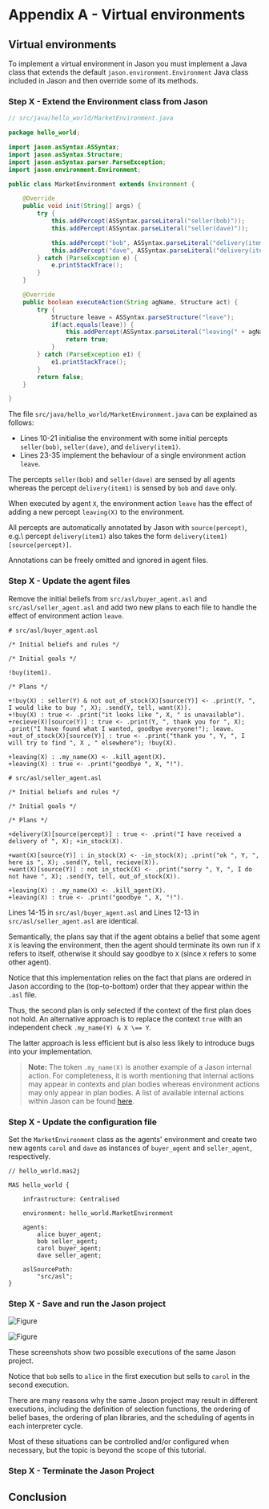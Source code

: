 # Appendix A - Virtual environments

<!-- TOC -->

## Virtual environments

To implement a virtual environment in Jason you must implement a Java class that extends the default `jason.environment.Environment` Java class included in Jason and then override some of its methods.

### Step X - Extend the Environment class from Jason

```java
// src/java/hello_world/MarketEnvironment.java

package hello_world;

import jason.asSyntax.ASSyntax;
import jason.asSyntax.Structure;
import jason.asSyntax.parser.ParseException;
import jason.environment.Environment;

public class MarketEnvironment extends Environment {

    @Override
    public void init(String[] args) {
        try {
            this.addPercept(ASSyntax.parseLiteral("seller(bob)"));
            this.addPercept(ASSyntax.parseLiteral("seller(dave)"));

            this.addPercept("bob", ASSyntax.parseLiteral("delivery(item1)"));
            this.addPercept("dave", ASSyntax.parseLiteral("delivery(item1)"));
        } catch (ParseException e) {
            e.printStackTrace();
        }
    }

    @Override
    public boolean executeAction(String agName, Structure act) {
        try {
            Structure leave = ASSyntax.parseStructure("leave");
            if(act.equals(leave)) {
                this.addPercept(ASSyntax.parseLiteral("leaving(" + agName + ")"));
                return true;
            }
        } catch (ParseException e1) {
            e1.printStackTrace();
        }
        return false;
    }

}
```

The file `src/java/hello_world/MarketEnvironment.java` can be explained as follows:

- Lines 10-21 initialise the environment with some initial percepts `seller(bob)`, `seller(dave)`, and `delivery(item1)`.
- Lines 23-35 implement the behaviour of a single environment action `leave`.

The percepts `seller(bob)` and `seller(dave)` are sensed by all agents whereas the percept `delivery(item1)` is sensed by `bob` and `dave` only.

When executed by agent `X`, the environment action `leave` has the effect of adding a new percept `leaving(X)` to the environment.

All percepts are automatically annotated by Jason with `source(percept)`, e.g.\ percept `delivery(item1)` also takes the form `delivery(item1)[source(percept)]`.

Annotations can be freely omitted and ignored in agent files.

### Step X - Update the agent files

Remove the initial beliefs from `src/asl/buyer_agent.asl` and `src/asl/seller_agent.asl` and add two new plans to each file to handle the effect of environment action `leave`.

```jason
# src/asl/buyer_agent.asl

/* Initial beliefs and rules */

/* Initial goals */

!buy(item1).

/* Plans */

+!buy(X) : seller(Y) & not out_of_stock(X)[source(Y)] <- .print(Y, ", I would like to buy ", X); .send(Y, tell, want(X)).
+!buy(X) : true <- .print("it looks like ", X, " is unavailable").
+recieve(X)[source(Y)] : true <- .print(Y, ", thank you for ", X); .print("I have found what I wanted, goodbye everyone!"); leave.
+out_of_stock(X)[source(Y)] : true <- .print("thank you ", Y, ", I will try to find ", X , " elsewhere"); !buy(X).

+leaving(X) : .my_name(X) <- .kill_agent(X).
+leaving(X) : true <- .print("goodbye ", X, "!").
```

```jason
# src/asl/seller_agent.asl

/* Initial beliefs and rules */

/* Initial goals */

/* Plans */

+delivery(X)[source(percept)] : true <- .print("I have received a delivery of ", X); +in_stock(X).

+want(X)[source(Y)] : in_stock(X) <- -in_stock(X); .print("ok ", Y, ", here is ", X); .send(Y, tell, recieve(X)).
+want(X)[source(Y)] : not in_stock(X) <- .print("sorry ", Y, ", I do not have ", X); .send(Y, tell, out_of_stock(X)).

+leaving(X) : .my_name(X) <- .kill_agent(X).
+leaving(X) : true <- .print("goodbye ", X, "!").
```

Lines 14-15 in `src/asl/buyer_agent.asl` and Lines 12-13 in `src/asl/seller_agent.asl` are identical.

Semantically, the plans say that if the agent obtains a belief that some agent `X` is leaving the environment, then the agent should terminate its own run if `X` refers to itself, otherwise it should say goodbye to `X` (since `X` refers to some other agent).

Notice that this implementation relies on the fact that plans are ordered in Jason according to the (top-to-bottom) order that they appear within the `.asl` file.

Thus, the second plan is only selected if the context of the first plan does not hold.
An alternative approach is to replace the context `true` with an independent check `.my_name(Y) & X \== Y`.

The latter approach is less efficient but is also less likely to introduce bugs into your implementation.

> **Note:** The token `.my_name(X)` is another example of a Jason internal action. For completeness, it is worth mentioning that internal actions may appear in contexts and plan bodies whereas environment actions may only appear in plan bodies. A list of available internal actions within Jason can be found [here](http://jason.sourceforge.net/api/jason/stdlib/package-summary.html).

### Step X - Update the configuration file

Set the `MarketEnvironment` class as the agents' environment and create two new agents `carol` and `dave` as instances of `buyer_agent` and `seller_agent`, respectively.

```jason
// hello_world.mas2j

MAS hello_world {

    infrastructure: Centralised

    environment: hello_world.MarketEnvironment

    agents:
        alice buyer_agent;
        bob seller_agent;
        carol buyer_agent;
        dave seller_agent;

    aslSourcePath:
        "src/asl";
}
```

### Step X - Save and run the Jason project

![Figure](figures/run-multi-buyer-seller-1.png)

![Figure](figures/run-multi-buyer-seller-2.png)

These screenshots show two possible executions of the same Jason project.

Notice that `bob` sells to `alice` in the first execution but sells to `carol` in the second execution.

There are many reasons why the same Jason project may result in different executions, including the definition of selection functions, the ordering of belief bases, the ordering of plan libraries, and the scheduling of agents in each interpreter cycle.

Most of these situations can be controlled and/or configured when necessary, but the topic is beyond the scope of this tutorial.

### Step X - Terminate the Jason Project

## Conclusion
